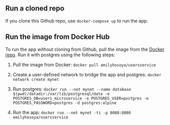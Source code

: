 ## Run a cloned repo
If you clone this Github repo, use `docker-compose up` to run the app. 


## Run the image from Docker Hub
To run the app without cloning from Github, pull the image from the [Docker repo](https://hub.docker.com/r/emilyhosoya/usersservice). Run it with postgres using the following steps:

1. Pull the image from Docker:
`docker pull emilyhosoya/usersservice`

2. Create a user-defined network to bridge the app and postgres:
`docker network create mynet`

3. Run postgres:
`docker run --net mynet --name database $(pwd)/datadir:/var/lib/postgresql/data -e POSTGRES_DB=users_microservice -e POSTGRES_USER=postgres -e POSTGRES_PASSWORD=postgres -d postgres:alpine`

4. Run the app:
`docker run --net mynet -ti -p 8080:8080 emilyhosoya/usersservice`

